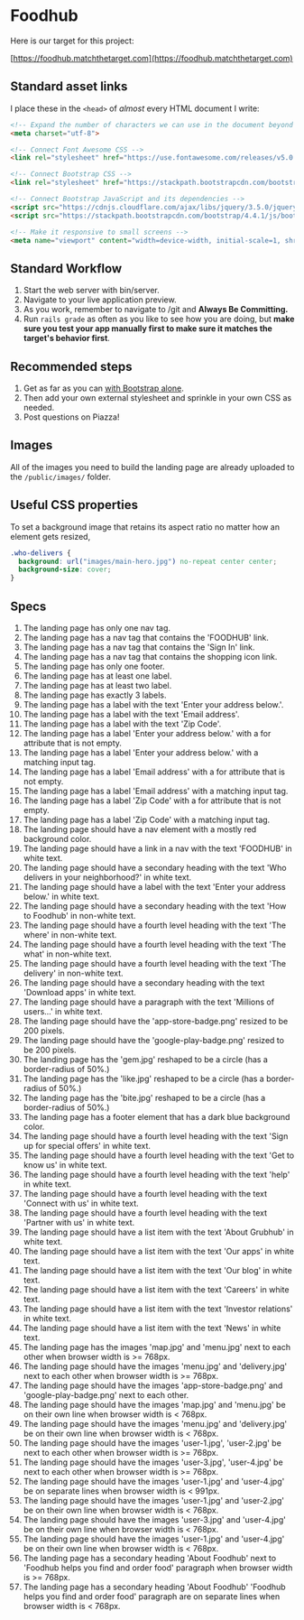 # Foodhub

Here is our target for this project:

[https://foodhub.matchthetarget.com](https://foodhub.matchthetarget.com)

## Standard asset links

I place these in the `<head>` of _almost_ every HTML document I write:

```html
<!-- Expand the number of characters we can use in the document beyond basic ASCII 🎉 -->
<meta charset="utf-8">

<!-- Connect Font Awesome CSS -->
<link rel="stylesheet" href="https://use.fontawesome.com/releases/v5.0.2/css/all.css">

<!-- Connect Bootstrap CSS -->
<link rel="stylesheet" href="https://stackpath.bootstrapcdn.com/bootstrap/4.4.1/css/bootstrap.min.css">

<!-- Connect Bootstrap JavaScript and its dependencies -->
<script src="https://cdnjs.cloudflare.com/ajax/libs/jquery/3.5.0/jquery.js"></script>
<script src="https://stackpath.bootstrapcdn.com/bootstrap/4.4.1/js/bootstrap.bundle.min.js"></script>

<!-- Make it responsive to small screens -->
<meta name="viewport" content="width=device-width, initial-scale=1, shrink-to-fit=no">
```

## Standard Workflow

 1. Start the web server with bin/server.
 1. Navigate to your live application preview.
 1. As you work, remember to navigate to /git and **Always Be Committing.**
 1. Run `rails grade` as often as you like to see how you are doing, but **make sure you test your app manually first to make sure it matches the target's behavior first**.

## Recommended steps

 1. Get as far as you can [with Bootstrap alone](https://getbootstrap.com/docs/4.4/components/alerts/).
 1. Then add your own external stylesheet and sprinkle in your own CSS as needed.
 1. Post questions on Piazza!

## Images

All of the images you need to build the landing page are already uploaded to the `/public/images/` folder.

## Useful CSS properties

To set a background image that retains its aspect ratio no matter how an element gets resized,

```css
.who-delivers {
  background: url("images/main-hero.jpg") no-repeat center center;
  background-size: cover;
}
```



## Specs

 1. The landing page has only one nav tag.
 1. The landing page has a nav tag that contains the 'FOODHUB' link.
 1. The landing page has a nav tag that contains the 'Sign In' link.
 1. The landing page has a nav tag that contains the shopping icon link.
 1. The landing page has only one footer.
 1. The landing page has at least one label.
 1. The landing page has at least two label.
 1. The landing page has exactly 3 labels.
 1. The landing page has a label with the text 'Enter your address below.'.
 1. The landing page has a label with the text 'Email address'.
 1. The landing page has a label with the text 'Zip Code'.
 1. The landing page has a label 'Enter your address below.' with a for attribute that is not empty.
 1. The landing page has a label 'Enter your address below.' with a matching input tag.
 1. The landing page has a label 'Email address' with a for attribute that is not empty.
 1. The landing page has a label 'Email address' with a matching input tag.
 1. The landing page has a label 'Zip Code' with a for attribute that is not empty.
 1. The landing page has a label 'Zip Code' with a matching input tag.
 1. The landing page should have a nav element with a mostly red background color.
 1. The landing page should have a link in a nav with the text 'FOODHUB' in white text.
 1. The landing page should have a secondary heading with the text 'Who delivers in your neighborhood?' in white text.
 1. The landing page should have a label with the text 'Enter your address below.' in white text.
 1. The landing page should have a secondary heading with the text 'How to Foodhub' in non-white text.
 1. The landing page should have a fourth level heading with the text 'The where' in non-white text.
 1. The landing page should have a fourth level heading with the text 'The what' in non-white text.
 1. The landing page should have a fourth level heading with the text 'The delivery' in non-white text.
 1. The landing page should have a secondary heading with the text 'Download apps' in white text.
 1. The landing page should have a paragraph with the text 'Millions of users...' in white text.
 1. The landing page should have the 'app-store-badge.png' resized to be 200 pixels.
 1. The landing page should have the 'google-play-badge.png' resized to be 200 pixels.
 1. The landing page has the 'gem.jpg' reshaped to be a circle (has a border-radius of 50%.)
 1. The landing page has the 'like.jpg' reshaped to be a circle (has a border-radius of 50%.)
 1. The landing page has the 'bite.jpg' reshaped to be a circle (has a border-radius of 50%.)
 1. The landing page has a footer element that has a dark blue background color.
 1. The landing page should have a fourth level heading with the text 'Sign up for special offers' in white text.
 1. The landing page should have a fourth level heading with the text 'Get to know us' in white text.
 1. The landing page should have a fourth level heading with the text 'help' in white text.
 1. The landing page should have a fourth level heading with the text 'Connect with us' in white text.
 1. The landing page should have a fourth level heading with the text 'Partner with us' in white text.
 1. The landing page should have a list item with the text 'About Grubhub' in white text.
 1. The landing page should have a list item with the text 'Our apps' in white text.
 1. The landing page should have a list item with the text 'Our blog' in white text.
 1. The landing page should have a list item with the text 'Careers' in white text.
 1. The landing page should have a list item with the text 'Investor relations' in white text.
 1. The landing page should have a list item with the text 'News' in white text.
 1. The landing page has the images 'map.jpg' and 'menu.jpg' next to each other when browser width is >= 768px.
 1. The landing page should have the images 'menu.jpg' and 'delivery.jpg' next to each other when browser width is >= 768px.
 1. The landing page should have the images 'app-store-badge.png' and 'google-play-badge.png' next to each other.
 1. The landing page should have the images 'map.jpg' and 'menu.jpg' be on their own line when browser width is < 768px.
 1. The landing page should have the images 'menu.jpg' and 'delivery.jpg' be on their own line when browser width is < 768px.
 1. The landing page should have the images 'user-1.jpg', 'user-2.jpg' be next to each other when browser width is >= 768px.
 1. The landing page should have the images 'user-3.jpg', 'user-4.jpg' be next to each other when browser width is >= 768px.
 1. The landing page should have the images 'user-1.jpg' and 'user-4.jpg' be on separate lines when browser width is < 991px.
 1. The landing page should have the images 'user-1.jpg' and 'user-2.jpg' be on their own line when browser width is < 768px.
 1. The landing page should have the images 'user-3.jpg' and 'user-4.jpg' be on their own line when browser width is < 768px.
 1. The landing page should have the images 'user-1.jpg' and 'user-4.jpg' be on their own line when browser width is < 768px.
 1. The landing page has a secondary heading 'About Foodhub' next to 'Foodhub helps you find and order food' paragraph when browser width is >= 768px.
 1. The landing page has a secondary heading 'About Foodhub' 'Foodhub helps you find and order food' paragraph are on separate lines when browser width is < 768px.
